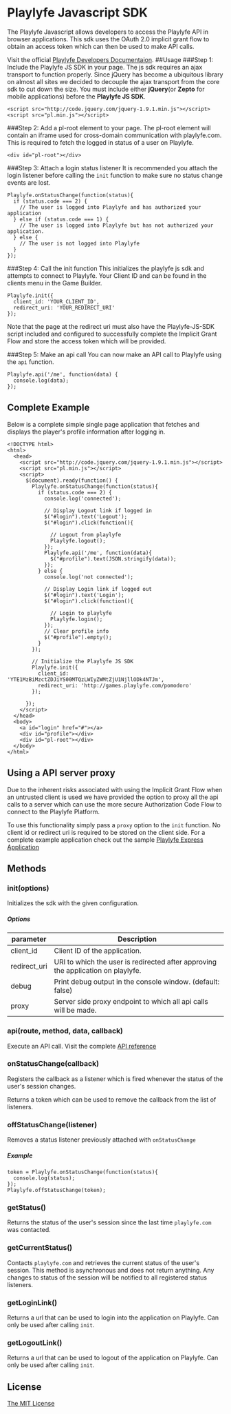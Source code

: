 Playlyfe Javascript SDK
==================
The Playlyfe Javascript allows developers to access the Playlyfe API in browser applications. This sdk uses the OAuth 2.0 implicit grant flow to obtain an access token which can then be used to make API calls.

Visit the official [Playlyfe Developers Documentaion](http://dev.playlyfe.com/).
##Usage
###Step 1: Include the Playlyfe JS SDK in your page.
The js sdk requires an ajax transport to function properly. Since jQuery has become a ubiquitous library on almost all sites we decided to decouple the ajax transport from the core sdk to cut down the size. You must include either **jQuery**(or **Zepto** for mobile applications) before the **Playlyfe JS SDK**. 

    <script src="http://code.jquery.com/jquery-1.9.1.min.js"></script>
    <script src="pl.min.js"></script>

###Step 2: Add a pl-root element to your page.
The pl-root element will contain an iframe used for cross-domain communication with playlyfe.com. This is required to fetch the logged in status of a user on Playlyfe.

    <div id="pl-root"></div>

###Step 3: Attach a login status listener
It is recommended you attach the login listener before calling the ```init``` function to make sure no status change events are lost.

    Playlyfe.onStatusChange(function(status){
      if (status.code === 2) {
        // The user is logged into Playlyfe and has authorized your application
      } else if (status.code === 1) {
        // The user is logged into Playlyfe but has not authorized your application.
      } else {
        // The user is not logged into Playlyfe
      }
    });

###Step 4: Call the init function
This initializes the playlyfe js sdk and attempts to connect to Playlyfe. Your Client ID and can be found in the clients menu in the Game Builder.

    Playlyfe.init({
      client_id: 'YOUR_CLIENT_ID',
      redirect_uri: 'YOUR_REDIRECT_URI'
    });
    
Note that the page at the redirect uri must also have the Playlyfe-JS-SDK script included and configured to successfully complete the Implicit Grant Flow and store the access token which will be provided.


###Step 5: Make an api call
You can now make an API call to Playlyfe using the ```api``` function.

    Playlyfe.api('/me', function(data) {
      console.log(data);
    }); 


## Complete Example
Below is a complete simple single page application that fetches and displays the player's profile information after logging in.

    <!DOCTYPE html>
    <html>
      <head>
        <script src="http://code.jquery.com/jquery-1.9.1.min.js"></script>
        <script src="pl.min.js"></script>
        <script>
          $(document).ready(function() {
            Playlyfe.onStatusChange(function(status){
              if (status.code === 2) {
                console.log('connected');

                // Display Logout link if logged in
                $("#login").text('Logout');
                $("#login").click(function(){
                  
                  // Logout from playlyfe
                  Playlyfe.logout();
                });
                Playlyfe.api('/me', function(data){
                  $("#profile").text(JSON.stringify(data));
                });
              } else {
                console.log('not connected');

                // Display Login link if logged out
                $("#login").text('Login');
                $("#login").click(function(){

                  // Login to playlyfe
                  Playlyfe.login();
                });
                // Clear profile info
                $("#profile").empty();
              }
            });

            // Initialize the Playlyfe JS SDK
            Playlyfe.init({
              client_id: 'YTE1MzBiMzctZDJiYS00MTQzLWIyZWMtZjU1NjllODk4NTJm',
              redirect_uri: 'http://games.playlyfe.com/pomodoro'
            });

          });
        </script>
      </head>
      <body>
        <a id="login" href="#"></a>
        <div id="profile"></div>
        <div id="pl-root"></div>
      </body>
    </html>

## Using a API server proxy
Due to the inherent risks associated with using the Implicit Grant Flow when an untrusted client is used we have provided the option to proxy all the api calls to a server which can use the more secure Authorization Code Flow to connect to the Playlyfe Platform. 

To use this functionality simply pass a ```proxy``` option to the ```init``` function. No client id or redirect uri is required to be stored on the client side. For a complete example application check out the sample [Playlyfe Express Application](https://github.com/playlyfe/playlyfe-express-app)



## Methods

### init(options)
Initializes the sdk with the given configuration.
##### Options 
<table>
  <thead>
    <tr><th>parameter</th><th>Description</th></tr>
  </thead>
  <tbody>
    <tr><td>client_id</td><td>Client ID of the application.</td></tr>
    <tr><td>redirect_uri</td><td>URI to which the user is redirected after approving the application on playlyfe.</td></tr>
    <tr><td>debug</td><td>Print debug output in the console window. (default: false)</td></tr>
    <tr><td>proxy</td><td>Server side proxy endpoint to which all api calls will be made.</td></tr>
  </tbody>
</table>


### api(route, method, data, callback)
Execute an API call. Visit the complete [API reference](http://dev.playlyfe.com/docs/api)

### onStatusChange(callback)
Registers the callback as a listener which is fired whenever the status of the user's session changes. 

Returns a token which can be used to remove the callback from the list of listeners.

### offStatusChange(listener)
Removes a status listener previously attached with ```onStatusChange```
##### Example
    token = Playlyfe.onStatusChange(function(status){ 
      console.log(status); 
    });
    Playlyfe.offStatusChange(token);

### getStatus()
Returns the status of the user's session since the last time ```playlyfe.com``` was contacted.

### getCurrentStatus()
Contacts ```playlyfe.com``` and retrieves the current status of the user's session. This method is asynchronous and does not return anything. Any changes to status of the session will be notified to all registered status listeners. 

### getLoginLink()
Returns a url that can be used to login into the application on Playlyfe. Can only be used after calling ```init```.

### getLogoutLink()
Returns a url that can be used to logout of the application on Playlyfe. Can only be used after calling ```init```.

## License
[The MIT License](http://opensource.org/licenses/MIT)
